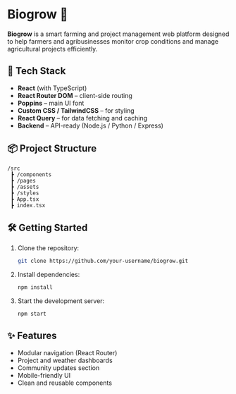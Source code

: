 # Biogrow 🌱

**Biogrow** is a smart farming and project management web platform designed to help farmers and agribusinesses monitor crop conditions and manage agricultural projects efficiently.

## 🚀 Tech Stack

- **React** (with TypeScript)
- **React Router DOM** – client-side routing
- **Poppins** – main UI font
- **Custom CSS / TailwindCSS** – for styling
- **React Query** – for data fetching and caching
- **Backend** – API-ready (Node.js / Python / Express)

## 📦 Project Structure

```
/src
 ┣ /components
 ┣ /pages
 ┣ /assets
 ┣ /styles
 ┣ App.tsx
 ┣ index.tsx
```

## 🛠️ Getting Started

1. Clone the repository:
   ```bash
   git clone https://github.com/your-username/biogrow.git
   ```

2. Install dependencies:
   ```bash
   npm install
   ```

3. Start the development server:
   ```bash
   npm start
   ```

## ✨ Features

- Modular navigation (React Router)
- Project and weather dashboards
- Community updates section
- Mobile-friendly UI
- Clean and reusable components

